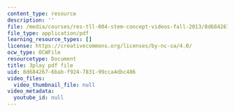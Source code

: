```yaml
---
content_type: resource
description: ''
file: /media/courses/res-tll-004-stem-concept-videos-fall-2013/8d6842676babf924783199cca4dbc486_Zg6wQdMFO2c.pdf
file_type: application/pdf
learning_resource_types: []
license: https://creativecommons.org/licenses/by-nc-sa/4.0/
ocw_type: OCWFile
resourcetype: Document
title: 3play pdf file
uid: 8d684267-6bab-f924-7831-99cca4dbc486
video_files:
  video_thumbnail_file: null
video_metadata:
  youtube_id: null
---
```

